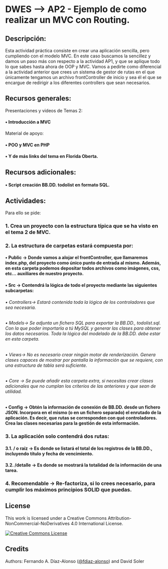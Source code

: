 # DWES --> AP2 - Ejemplo de como realizar un MVC con Routing.

## Descripción:

Esta actividad práctica consiste en crear una aplicación sencilla, pero cumpliendo con el modelo MVC.
En este caso buscamos la sencillez y damos un paso más con respecto a la actividad AP1, y que se aplique
todo lo que sabes hasta ahora de OOP y MVC.
Vamos a pedirte como diferencial a la actividad anterior que crees un sistema de gestor de rutas en el que
únicamente tengamos un archivo frontController de inicio y sea él el que se encargue de redirigir a los
diferentes controllers que sean necesarios.

## Recursos generales:

Presentaciones y videos de Temas 2:
#### • Introducción a MVC

Material de apoyo:
#### • POO y MVC en PHP
#### • Y de más links del tema en Florida Oberta.
## Recursos adicionales:
#### • Script creación BB.DD. todolist en formato SQL.

## Actividades:
Para ello se pide:
### 1. Crea un proyecto con la estructura típica que se ha visto en el tema 2 de MVC.
### 2. La estructura de carpetas estará compuesta por:
#### • Public → Donde vamos a alojar el frontController, que llamaremos index.php, del proyecto como único punto de entrada al mismo. Además, en esta carpeta podemos depositar todos archivos como imágenes, css, etc… auxiliares de nuestro proyecto.
#### • Src → Contendrá la lógica de todo el proyecto mediante las siguientes subcarpetas:
###### • Controllers→ Estará contenida toda la lógica de los controladores que sea necesaria.
###### • Models→ Se adjunta un fichero SQL para exportar la BB.DD., todolist.sql. Con la que poder importarla a tú MySQL y generar las clases para obtener los datos necesarios. Toda la lógica del modelado de la BB.DD. debe estar en esta carpeta.
###### • Views→ No es necesario crear ningún motor de renderización. Genera clases capaces de mostrar por pantalla la información que se requiere, con una estructura de tabla será suficiente.
###### • Core → Se puede añadir esta carpeta extra, si necesitas crear clases adicionales que no cumplan los criterios de las anteriores y que sean de utilidad.
#### • Config → Obtén la información de conexión de BB.DD. desde un fichero JSON. Incorpora en el mismo (o en un fichero separado) el enrutado de la aplicación. Es decir, que rutas se corresponden con qué controladores. Crea las clases necesarias para la gestión de esta información.
### 3. La aplicación solo contendrá dos rutas:
#### 3.1. / o raíz → Es donde se listará el total de los registros de la BB.DD., incluyendo título y fecha de vencimiento.
#### 3.2. /detalle → Es donde se mostrará la totalidad de la información de una tarea.
### 4. Recomendable → Re-factoriza, si lo crees necesario, para cumplir los máximos principios SOLID que puedas.

## License

This work is licensed under a Creative Commons Attribution-NonCommercial-NoDerivatives 4.0 International License.

<a rel="license" href="http://creativecommons.org/licenses/by-nc-nd/4.0/"><img alt="Creative Commons License" style="border-width:0" src="https://i.creativecommons.org/l/by-nc-nd/4.0/80x15.png" /></a>


## Credits

Authors: Fernando A. Díaz-Alonso ([@fdiaz-alonso](https://github.com/fdiaz-alonso)) and David Soler
